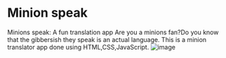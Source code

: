# Minion speak
 Minions speak: A fun translation app
 Are you a minions fan?Do you know that the gibbersish they speak is an actual language. This is a minion translator app done using HTML,CSS,JavaScript.
![image](https://user-images.githubusercontent.com/65008607/135446350-a517e448-9bcd-49c3-8f51-41143470eafe.png)
